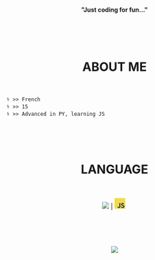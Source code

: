 <h4 align="center"><b>"Just coding for fun..."</b></h4>

<br />
<br />
<br />

<h1 align="center">ABOUT ME</h1>

<br />

```diff
⚕️ >> French
⚕️ >> 15
⚕️ >> Advanced in PY, learning JS
```
<br />
<br />
<br />

<h1 align="center">LANGUAGE</h1>

<br />

<p align="center">
  <code><img height="25" src="https://upload.wikimedia.org/wikipedia/commons/thumb/c/c3/Python-logo-notext.svg/1024px-Python-logo-notext.svg.png"></code>&nbsp;|
  <code><img height="25" src="https://raw.githubusercontent.com/github/explore/80688e429a7d4ef2fca1e82350fe8e3517d3494d/topics/javascript/javascript.png"></code>&nbsp;
</p>

<br />
<br />
<br />

<h4 align="center"><img src="https://github-readme-stats.vercel.app/api?username=punch-hax&show_icons=true&include_all_commits=true&count_private=true&theme=blueberry">
